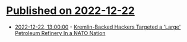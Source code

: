 # [Published on 2022-12-22](index.md)

* [2022-12-22, 13:00:00](https://it.slashdot.org/story/22/12/22/0713202/kremlin-backed-hackers-targeted-a-large-petroleum-refinery-in-a-nato-nation?utm_source=rss1.0mainlinkanon&utm_medium=feed) - [Kremlin-Backed Hackers Targeted a 'Large' Petroleum Refinery In a NATO Nation](https://it.slashdot.org/story/22/12/22/0713202/kremlin-backed-hackers-targeted-a-large-petroleum-refinery-in-a-nato-nation?utm_source=rss1.0mainlinkanon&utm_medium=feed)
